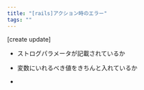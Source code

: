 ```yaml
---
title: "[rails]アクション時のエラー"
tags: ""
---
```


[create update]

-   ストログパラメータが記載されているか

-   変数にいれるべき値をきちんと入れているか

-
